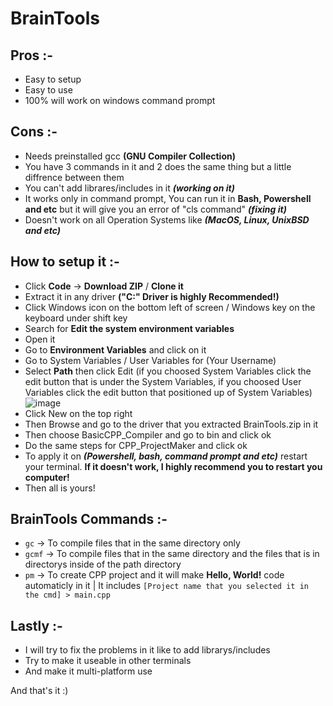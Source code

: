 # BrainTools

## Pros :-
- Easy to setup
- Easy to use
- 100% will work on windows command prompt

## Cons :-
- Needs preinstalled gcc **(GNU Compiler Collection)**
- You have 3 commands in it and 2 does the same thing but a little diffrence between them
- You can't add librares/includes in it __*(working on it)*__
- It works only in command prompt, You can run it in __Bash, Powershell and etc__ but it will give you an error of "cls command" __*(fixing it)*__
- Doesn't work on all Operation Systems like __*(MacOS, Linux, UnixBSD and etc)*__

## How to setup it :-
- Click **Code** -> **Download ZIP** / **Clone it**
- Extract it in any driver **("C:\" Driver is highly Recommended!)**
- Click Windows icon on the bottom left of screen / Windows key on the keyboard under shift key
- Search for **Edit the system environment variables**
- Open it
- Go to **Environment Variables** and click on it
- Go to System Variables / User Variables for (Your Username)
- Select **Path** then click Edit (if you choosed System Variables click the edit button that is under the System Variables, if you choosed User Variables click the edit button that positioned up of System Variables) 
![image](https://user-images.githubusercontent.com/99141995/152697719-e59c18bd-eeb3-4da8-9805-f910f68b0e52.png)
- Click New on the top right
- Then Browse and go to the driver that you extracted BrainTools.zip in it
- Then choose BasicCPP_Compiler and go to bin and click ok
- Do the same steps for CPP_ProjectMaker and click ok
- To apply it on __*(Powershell, bash, command prompt and etc)*__ restart your terminal. **If it doesn't work, I highly recommend you to restart you computer!**
- Then all is yours!

## BrainTools Commands :-
- ```gc``` -> To compile files that in the same directory only
- ```gcmf``` -> To compile files that in the same directory and the files that is in directorys inside of the path directory
- ```pm``` -> To create CPP project and it will make **Hello, World!** code automaticly in it | It includes `[Project name that you selected it in the cmd] > main.cpp`

## Lastly :-
- I will try to fix the problems in it like to add librarys/includes
- Try to make it useable in other terminals
- And make it multi-platform use

And that's it :)
